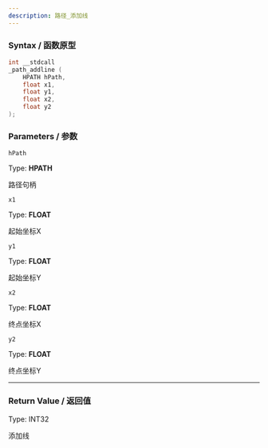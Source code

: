 ```yaml
---
description: 路径_添加线
---
```


### Syntax / 函数原型

```C++
int __stdcall 
_path_addline (
    HPATH hPath,
    float x1,
    float y1,
    float x2,
    float y2
);
```


### Parameters / 参数

`hPath`

Type: **HPATH**

路径句柄

`x1`

Type: **FLOAT**

起始坐标X

`y1`

Type: **FLOAT**

起始坐标Y

`x2`

Type: **FLOAT**

终点坐标X

`y2`

Type: **FLOAT**

终点坐标Y

---

### Return Value / 返回值

Type: INT32

添加线
